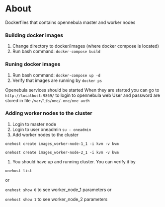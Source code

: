 # About

Dockerfiles that contains opennebula master and worker nodes

### Building docker images

1. Change directory to docker/images (where docker compose is located)
2. Run bash command: `docker-compose build`

### Runing docker images

1. Run bash command: `docker-compose up -d`
2. Verify that images are running by `docker ps`

Openebula services should be started
When they are started you can go to `http://localhost:9869/` to login to opennebula web
User and password are stored in file `/var/lib/one/.one/one_auth`


### Adding worker nodes to the cluster

1. Login to master node
2. Login to user oneadmin `su - oneadmin`
3. Add worker nodes to the cluster

`onehost create images_worker-node-1_1 -i kvm -v kvm`

`onehost create images_worker-node-2_1 -i kvm -v kvm`

1. You should have up and running cluster. You can verify it by

`onehost list`

or 

`onehost show 0`  to see worker_node_1 parameters or

`onehost show 1`  to see worker_node_2 parameters
